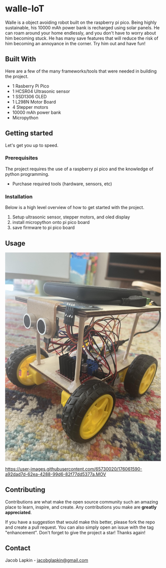# walle-IoT
Walle is a object avoiding robot built on the raspberry pi pico. Being highly sustainable, his 10000 mAh power bank is recharged using solar panels. He can roam around your home endlessly, and you don't have to worry about him becoming stuck. He has many save features that will reduce the risk of him becoming an annoyance in the corner. Try him out and have fun!
## Built With
Here are a few of the many frameworks/tools that were needed in building the project.

- 1 Rasberry Pi Pico
- 1 HCSR04 Ultrasonic sensor
- 1 SSD1306 OLED 
- 1 L298N Motor Board
- 4 Stepper motors
- 10000 mAh power bank
- Micropython

## Getting started
Let's get you up to speed.

### Prerequisites
The project requires the use of a raspberry pi pico and the knowledge of python programming.

- Purchase required tools (hardware, sensors, etc)

### Installation

Below is a high level overview of how to get started with the project.

1. Setup ultrasonic sensor, stepper motors, and oled display
2. install micropython onto pi pico board
3. save firmware to pi pico board

## Usage
![My Image](examples/walle.jpeg)

https://user-images.githubusercontent.com/65730020/176061590-a92dad7d-62ea-4288-99d6-82f77dd5377a.MOV





## Contributing
Contributions are what make the open source community such an amazing place to learn, inspire, and create. Any contributions you make are **greatly appreciated**.

If you have a suggestion that would make this better, please fork the repo and create a pull request. You can also simply open an issue with the tag "enhancement". Don't forget to give the project a star! Thanks again!

## Contact
Jacob Lapkin - jacobglapkin@gmail.com


